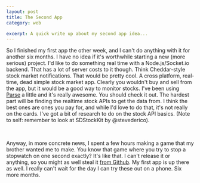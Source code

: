 ```yaml
---
layout: post
title: The Second App
category: web

excerpt: A quick write up about my second app idea...
---
```


<p>So I finished my first app the other week, and I can't do anything with it for another six months. I have no idea if it's worthwhile starting a new (more serious) project. I'd like to do something real time with a Node.js/Socket.io backend. That has a lot of server costs to it though. Think Cheddar-style stock market notifications. That would be pretty cool. A cross platform, real-time, dead simple stock market app. Clearly you wouldn't buy and sell from the app, but it would be a good way to monitor stocks. I've been using <a href="http://parse.com">Parse</a> a little and it's really awesome. You should check it out. The hardest part will be finding the realtime stock APIs to get the data from. I think the best ones are ones you pay for, and while I'd love to do that, it's not really on the cards. I've got a bit of research to do on the stock API basics. (Note to self: remember to look at SDStockKit by @stevederico).</p><br/><p>Anyway, in more concrete news, I spent a few hours making a  game that my brother wanted me to make. You know that game where you try to stop a stopwatch on one second exactly? It's like that. I can't release it or anything, so you might as well steal it <a href="https://github.com/matthewpalmer/TimerGame">from Github</a>. My first app is up there as well. I really can't wait for the day I can try these out on a phone. Six more months.</p>
